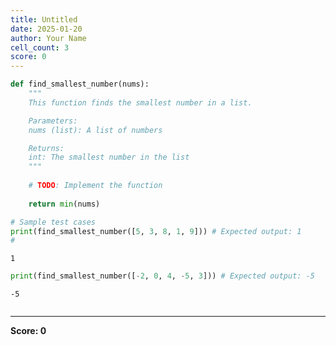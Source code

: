 ```yaml
---
title: Untitled
date: 2025-01-20
author: Your Name
cell_count: 3
score: 0
---
```


```python
def find_smallest_number(nums):
    """
    This function finds the smallest number in a list.

    Parameters:
    nums (list): A list of numbers

    Returns:
    int: The smallest number in the list
    """
    
    # TODO: Implement the function
    
    return min(nums)

# Sample test cases
print(find_smallest_number([5, 3, 8, 1, 9])) # Expected output: 1
# 
```

    1



```python
print(find_smallest_number([-2, 0, 4, -5, 3])) # Expected output: -5
```

    -5



```python

```


---
**Score: 0**
